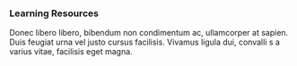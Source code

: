 <h3>Learning Resources</h3>

<p>Donec libero libero, bibendum non condimentum ac, ullamcorper at sapien.
 Duis feugiat urna vel justo cursus facilisis. Vivamus ligula dui, convalli
s a varius vitae, facilisis eget magna.</p>

